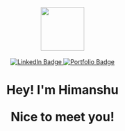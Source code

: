 <div id="header" align="center">
  <img src="https://media.giphy.com/media/M9gbBd9nbDrOTu1Mqx/giphy.gif" width="100"/>
  <br/>
  <br/>
  <div id="badges">
    <a href="https://www.linkedin.com/in/himanshu-goyal24/" target="_blank">
      <img src="https://img.shields.io/badge/LinkedIn-blue?style=for-the-badge&logo=linkedin&logoColor=white" alt="LinkedIn Badge"/>
    </a>
    <a href="https://himanshu240601.github.io/portfolio/" target="_blank">
      <img src="https://img.shields.io/badge/Portfolio-222222?style=for-the-badge&logo=About.me&logoColor=white" alt="Portfolio Badge"/>
    </a>
  </div>
  <img src="https://komarev.com/ghpvc/?username=himanshu240601&style=flat-square&color=blue" alt=""/>
</div>

<h1 align="center">
  Hey! I'm Himanshu<br/>
  <p>Nice to meet you!</p>
</h1>
